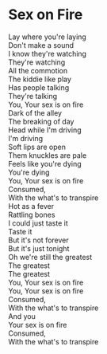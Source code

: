 # Sex on Fire

Lay where you're laying  
Don't make a sound  
I know they're watching  
They're watching  
All the commotion  
The kiddie like play  
Has people talking  
They're talking  
You, Your sex is on fire  
Dark of the alley  
The breaking of day  
Head while I'm driving  
I'm driving  
Soft lips are open  
Them knuckles are pale  
Feels like you're dying  
You're dying  
You, Your sex is on fire  
Consumed,  
With the what's to transpire  
Hot as a fever  
Rattling bones  
I could just taste it  
Taste it  
But it's not forever  
But it's just tonight  
Oh we're still the greatest  
The greatest  
The greatest  
You, Your sex is on fire  
You, Your sex is on fire  
Consumed,  
With the what's to transpire  
And you  
Your sex is on fire  
Consumed,  
With the what's to transpire
